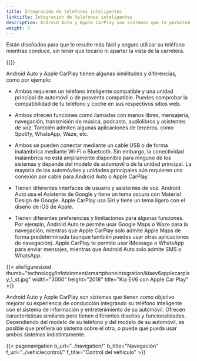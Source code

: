 ```yaml
---
title: Integración de teléfonos inteligentes
linktitle: Integración de teléfonos inteligentes
description: Android Auto y Apple CarPlay son sistemas que le permiten conectar su teléfono inteligente al sistema de información y entretenimiento de su automóvil y acceder a algunas de las funciones de su teléfono en la pantalla del automóvil.
weight: 3
---
```

<!-- markdownlint-disable MD033 -->

  Están diseñados para que le resulte más fácil y seguro utilizar su teléfono mientras conduce, sin tener que tocarlo ni apartar la vista de la carretera.

{{<evkxdisplayaddarticle />}}

Android Auto y Apple CarPlay tienen algunas similitudes y diferencias, como por ejemplo:

- Ambos requieren un teléfono inteligente compatible y una unidad principal de automóvil o de posventa compatible. Puedes comprobar la compatibilidad de tu teléfono y coche en sus respectivos sitios web.

- Ambos ofrecen funciones como llamadas con manos libres, mensajería, navegación, transmisión de música, podcasts, audiolibros y asistentes de voz. También admiten algunas aplicaciones de terceros, como Spotify, WhatsApp, Waze, etc.

- Ambos se pueden conectar mediante un cable USB o de forma inalámbrica mediante Wi-Fi o Bluetooth. Sin embargo, la conectividad inalámbrica no está ampliamente disponible para ninguno de los sistemas y depende del modelo de automóvil o de la unidad principal. La mayoría de los automóviles y unidades principales aún requieren una conexión por cable para Android Auto o Apple CarPlay.

- Tienen diferentes interfaces de usuario y asistentes de voz. Android Auto usa el Asistente de Google y tiene un tema oscuro con Material Design de Google. Apple CarPlay usa Siri y tiene un tema ligero con el diseño de iOS de Apple.

- Tienen diferentes preferencias y limitaciones para algunas funciones. Por ejemplo, Android Auto te permite usar Google Maps o Waze para la navegación, mientras que Apple CarPlay solo admite Apple Maps de forma predeterminada (aunque también puedes usar otras aplicaciones de navegación). Apple CarPlay te permite usar iMessage o WhatsApp para enviar mensajes, mientras que Android Auto solo admite SMS o WhatsApp.

{{< sitefiguresized thumb="technology/infotainment/smartphoneintegration/kiaev6applecarplay_1_st.jpg" width="3000" height="2018" title="Kia EV6 con Apple Car Play" >}}

Android Auto y Apple CarPlay son sistemas que tienen como objetivo mejorar su experiencia de conducción integrando su teléfono inteligente con el sistema de información y entretenimiento de su automóvil. Ofrecen características similares pero tienen diferentes diseños y funcionalidades. Dependiendo del modelo de su teléfono y del modelo de su automóvil, es posible que prefiera un sistema sobre el otro, o puede que pueda usar ambos sistemas indistintamente.

{{< pagenavigation b_url="../navigation/" b_title="Navegación" f_url="../vehiclecontrol/" f_title="Control del vehículo" >}}